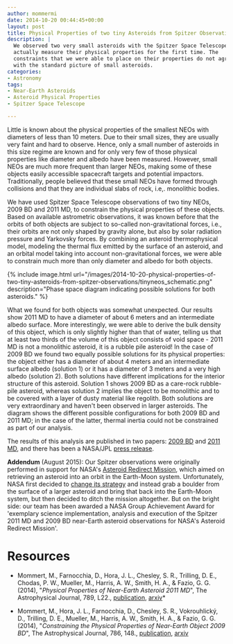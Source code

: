 ```yaml
---
author: mommermi
date: 2014-10-20 00:44:45+00:00
layout: post
title: Physical Properties of two tiny Asteroids from Spitzer Observations
description: |
  We observed two very small asteroids with the Spitzer Space Telescope to
  actually measure their physical properties for the first time. The
  constraints that we were able to place on their properties do not agree
  with the standard picture of small asteroids.
categories:
- Astronomy
tags:
- Near-Earth Asteroids
- Asteroid Physical Properties
- Spitzer Space Telescope

---
```


Little is known about the physical properties of the smallest NEOs with diameters of less than 10 meters. Due to their small sizes, they are usually very faint and hard to observe. Hence, only a small number of asteroids in this size regime are known and for only very few of those physical properties like diameter and albedo have been measured. However, small NEOs are much more frequent than larger NEOs, making some of these objects easily accessible spacecraft targets and potential impactors. Traditionally, people believed that these small NEOs have formed through collisions and that they are individual slabs of rock, i.e,. monolithic bodies.

We have used Spitzer Space Telescope observations of two tiny NEOs, 2009 BD and 2011 MD, to constrain the physical properties of these objects. Based on available astrometric observations, it was known before that the orbits of both objects are subject to so-called non-gravitational forces, i.e., their orbits are not only shaped by gravity alone, but also by solar radiation pressure and Yarkovsky forces. By combining an asteroid thermophysical model, modeling the thermal flux emitted by the surface of an asteroid, and an orbital model taking into account non-gravitational forces, we were able to constrain much more than only diameter and albedo for both objects.

{% include image.html url="/images/2014-10-20-physical-properties-of-two-tiny-asteroids-from-spitzer-observations/tinyneos_schematic.png" description="Phase space diagram indicating possible solutions for both asteroids." %}

What we found for both objects was somewhat unexpected. Our results show 2011 MD to have a diameter of about 6 meters and an intermediate albedo surface. More interestingly, we were able to derive the bulk density of this object, which is only slightly higher than that of water, telling us that at least two thirds of the volume of this object consists of void space - 2011 MD is not a monolithic asteroid, it is a rubble pile asteroid! In the case of 2009 BD we found two equally possible solutions for its physical properties: the object either has a diameter of about 4 meters and an intermediate surface albedo (solution 1) or it has a diameter of 3 meters and a very high albedo (solution 2). Both solutions have different implications for the interior structure of this asteroid. Solution 1 shows 2009 BD as a care-rock rubble-pile asteroid, whereas solution 2 implies the object to be monolithic and to be covered with a layer of dusty material like regolith. Both solutions are very extraordinary and haven't been observed in larger asteroids. The diagram shows the different possible configurations for both 2009 BD and 2011 MD; in the case of the latter, thermal inertia could not be constrained as part of our analysis.

The results of this analysis are published in two papers: [2009 BD](http://adsabs.harvard.edu/abs/2014ApJ...786..148M) and [2011 MD](http://adsabs.harvard.edu/abs/2014ApJ...789L..22M), and there has been a NASA/JPL [press release](http://www.jpl.nasa.gov/news/news.php?release=2014-193).

**Addendum** (August 2015): Our Spitzer observations were originally performed in support for NASA's [Asteroid Redirect Mission](https://en.wikipedia.org/wiki/Asteroid_Redirect_Mission), which aimed on retrieving an asteroid into an orbit in the Earth-Moon system. Unfortunately, NASA first decided to [change its strategy](http://www.space.com/28934-nasa-asteroid-capture-mission-boulder.html) and instead grab a boulder from the surface of a larger asteroid and bring that back into the Earth-Moon system, but then decided to ditch the mission altogether. But on the bright side: our team has been awarded a NASA Group Achievement Award for 'exemplary science implementation, analysis and execution of the Spitzer 2011 MD and 2009 BD near-Earth asteroid observations for NASA's Asteroid Redirect Mission'.

# Resources 

* Mommert, M., Farnocchia, D., Hora, J. L., Chesley, S. R., Trilling, D. E., Chodas, P. W., Mueller, M., Harris, A. W., Smith, H. A., & Fazio, G. G. (2014), "*Physical Properties of Near-Earth Asteroid 2011 MD*", The Astrophysical Journal, 789, L22., [publication](http://doi.org/10.1088/2041-8205/789/1/L22), [arxiv](http://arxiv.org/abs/1406.5253)* 

* Mommert, M., Hora, J. L., Farnocchia, D., Chesley, S. R., Vokrouhlický, D., Trilling, D. E., Mueller, M., Harris, A. W., Smith, H. A., & Fazio, G. G. (2014), "*Constraining the Physical Properties of Near-Earth Object 2009 BD*", The Astrophysical Journal, 786, 148., [publication](http://doi.org/10.1088/0004-637X/786/2/148), [arxiv](http://arxiv.org/abs/1403.7699)